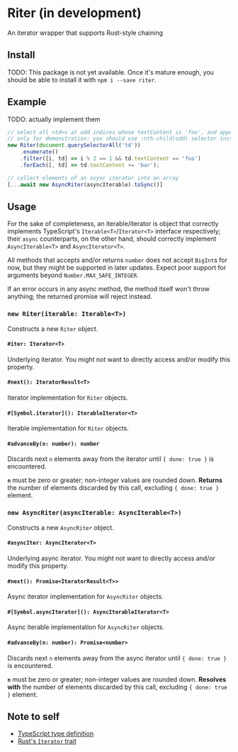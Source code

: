 # Riter (in development)

An iterator wrapper that supports Rust-style chaining

## Install

TODO: This package is not yet available. Once it's mature enough, you should be able to install it with `npm i --save riter`.

## Example

TODO: actually implement them

```javascript
// select all <td>s at odd indices whose textContent is 'foo', and append 'bar' to each of them
// only for demonstration: you should use :nth-child(odd) selector instead
new Riter(document.querySelectorAll('td'))
	.enumerate()
	.filter([i, td] => i % 2 == 1 && td.textContent == 'foo')
	.forEach([, td] => td.textContent += 'bar');

// collect elements of an async iterator into an array
[...await new AsyncRiter(asyncIterable).toSync()]
```

## Usage

For the sake of completeness, an iterable/iterator is object that correctly implements TypeScript's `Iterable<T>`/`Iterator<T>` interface respectively; their `async` counterparts, on the other hand, should correctly implement `AsyncIterable<T>` and `AsyncIterator<T>`.

All methods that accepts and/or returns `number` does not accept `BigInt`s for now, but they might be supported in later updates. Expect poor support for arguments beyond `Number.MAX_SAFE_INTEGER`.

If an error occurs in any async method, the method itself won't throw anything; the returned promise will reject instead.

### `new Riter(iterable: Iterable<T>)`

Constructs a new `Riter` object.

#### `#iter: Iterator<T>`

Underlying iterator. You might not want to directly access and/or modify this property.

#### `#next(): IteratorResult<T>`

Iterator implementation for `Riter` objects.

#### `#[Symbol.iterator](): IterableIterator<T>`

Iterable implementation for `Riter` objects.

#### `#advanceBy(n: number): number`

Discards next `n` elements away from the iterator until `{ done: true }` is encountered.

**`n`** must be zero or greater; non-integer values are rounded down. **Returns** the number of elements discarded by this call, excluding `{ done: true }` element.

### `new AsyncRiter(asyncIterable: AsyncIterable<T>)`

Constructs a new `AsyncRiter` object.

#### `#asyncIter: AsyncIterator<T>`

Underlying async iterator. You might not want to directly access and/or modify this property.

#### `#next(): Promise<IteratorResult<T>>`

Async iterator implementation for `AsyncRiter` objects.

#### `#[Symbol.asyncIterator](): AsyncIterableIterator<T>`

Async iterable implementation for `AsyncRiter` objects.

#### `#advanceBy(n: number): Promise<number>`

Discards next `n` elements away from the async iterator until `{ done: true }` is encountered.

**`n`** must be zero or greater; non-integer values are rounded down. **Resolves with** the number of elements discarded by this call, excluding `{ done: true }` element.

## Note to self

* [TypeScript type definition](https://github.com/microsoft/TypeScript/tree/main/lib)
* [Rust's `Iterator` trait](https://doc.rust-lang.org/stable/std/iter/trait.Iterator.html)
